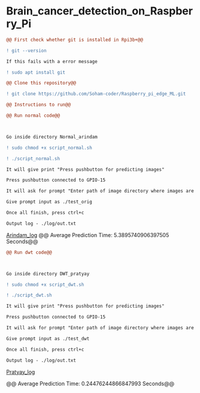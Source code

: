 # Brain_cancer_detection_on_Raspberry_Pi

```diff
@@ First check whether git is installed in Rpi3b+@@

! git --version

If this fails with a error message

! sudo apt install git
```

```diff
@@ Clone this repository@@

! git clone https://github.com/Soham-coder/Raspberry_pi_edge_ML.git
```

```diff
@@ Instructions to run@@
```

```diff
@@ Run normal code@@



Go inside directory Normal_arindam

! sudo chmod +x script_normal.sh

! ./script_normal.sh

It will give print "Press pushbutton for predicting images"

Press pushbutton connected to GPIO-15

It will ask for prompt "Enter path of image directory where images are present:"

Give prompt input as ./test_orig

Once all finish, press ctrl+c

Output log - ./log/out.txt
```
<a href="Normal_arindam/log/out.txt">Arindam_log</a>
@@ Average Prediction Time: 5.3895740906397505 Seconds@@








```diff
@@ Run dwt code@@



Go inside directory DWT_pratyay

! sudo chmod +x script_dwt.sh

! ./script_dwt.sh

It will give print "Press pushbutton for predicting images"

Press pushbutton connected to GPIO-15

It will ask for prompt "Enter path of image directory where images are present:"

Give prompt input as ./test_dwt

Once all finish, press ctrl+c

Output log - ./log/out.txt
```
<a href="DWT_pratyay/log/out.txt">Pratyay_log</a>

@@ Average Prediction Time: 0.24476244866847993 Seconds@@